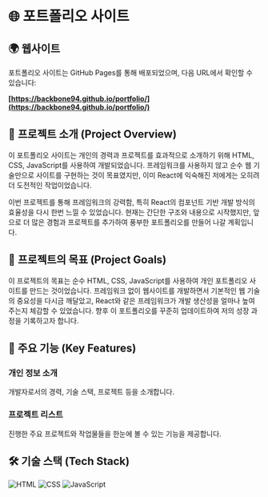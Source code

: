 # 🌐 포트폴리오 사이트

## 🌍 웹사이트

포트폴리오 사이트는 GitHub Pages를 통해 배포되었으며, 다음 URL에서 확인할 수 있습니다:

**[https://backbone94.github.io/portfolio/](https://backbone94.github.io/portfolio/)**

## 📖 프로젝트 소개 (Project Overview)

이 포트폴리오 사이트는 개인의 경력과 프로젝트를 효과적으로 소개하기 위해 HTML, CSS, JavaScript를 사용하여 개발되었습니다. 프레임워크를 사용하지 않고 순수 웹 기술만으로 사이트를 구현하는 것이 목표였지만, 이미 React에 익숙해진 저에게는 오히려 더 도전적인 작업이었습니다.

이번 프로젝트를 통해 프레임워크의 강력함, 특히 React의 컴포넌트 기반 개발 방식의 효율성을 다시 한번 느낄 수 있었습니다. 현재는 간단한 구조와 내용으로 시작했지만, 앞으로 더 많은 경험과 프로젝트를 추가하여 풍부한 포트폴리오를 만들어 나갈 계획입니다.

## 🎯 프로젝트의 목표 (Project Goals)
이 프로젝트의 목표는 순수 HTML, CSS, JavaScript를 사용하여 개인 포트폴리오 사이트를 만드는 것이었습니다.
프레임워크 없이 웹사이트를 개발하면서 기본적인 웹 기술의 중요성을 다시금 깨달았고, React와 같은 프레임워크가 개발 생산성을 얼마나 높여주는지 체감할 수 있었습니다.
향후 이 포트폴리오를 꾸준히 업데이트하여 저의 성장 과정을 기록하고자 합니다.

## 🌟 주요 기능 (Key Features)

### 개인 정보 소개
개발자로서의 경력, 기술 스택, 프로젝트 등을 소개합니다.
### 프로젝트 리스트
진행한 주요 프로젝트와 작업물들을 한눈에 볼 수 있는 기능을 제공합니다.

## 🛠️ 기술 스택 (Tech Stack)

![HTML](https://img.shields.io/badge/HTML-%23E34F26.svg?style=for-the-badge&logo=html5&logoColor=white)
![CSS](https://img.shields.io/badge/CSS-%231572B6.svg?style=for-the-badge&logo=css3&logoColor=white)
![JavaScript](https://img.shields.io/badge/JavaScript-%23F7DF1E.svg?style=for-the-badge&logo=javascript&logoColor=black)
